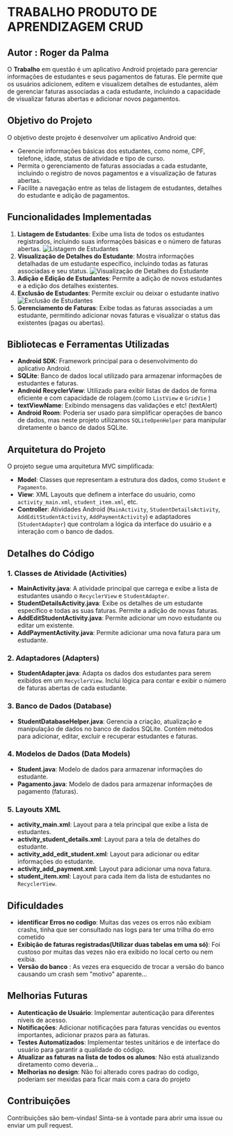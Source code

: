 
# TRABALHO PRODUTO DE APRENDIZAGEM CRUD
## Autor : Roger da Palma
O **Trabalho** em questão é um aplicativo Android projetado para gerenciar informações de estudantes e seus pagamentos de faturas. Ele permite que os usuários adicionem, editem e visualizem detalhes de estudantes, além de gerenciar faturas associadas a cada estudante, incluindo a capacidade de visualizar faturas abertas e adicionar novos pagamentos.

## Objetivo do Projeto

O objetivo deste projeto é desenvolver um aplicativo Android que:
- Gerencie informações básicas dos estudantes, como nome, CPF, telefone, idade, status de atividade e tipo de curso.
- Permita o gerenciamento de faturas associadas a cada estudante, incluindo o registro de novos pagamentos e a visualização de faturas abertas.
- Facilite a navegação entre as telas de listagem de estudantes, detalhes do estudante e adição de pagamentos.

## Funcionalidades Implementadas

1. **Listagem de Estudantes**: Exibe uma lista de todos os estudantes registrados, incluindo suas informações básicas e o número de faturas abertas.
![Listagem de Estudantes](Listagem.png)
2. **Visualização de Detalhes do Estudante**: Mostra informações detalhadas de um estudante específico, incluindo todas as faturas associadas e seu status.
![Visualização de Detalhes do Estudante](Detalhes.png)
3. **Adição e Edição de Estudantes**: Permite a adição de novos estudantes e a edição dos detalhes existentes.
4. **Exclusão de Estudantes**: Permite excluir ou deixar o estudante inativo
![Exclusão de Estudantes](Exclusao.png)
5. **Gerenciamento de Faturas**: Exibe todas as faturas associadas a um estudante, permitindo adicionar novas faturas e visualizar o status das existentes (pagas ou abertas).

## Bibliotecas e Ferramentas Utilizadas

- **Android SDK**: Framework principal para o desenvolvimento do aplicativo Android.
- **SQLite**: Banco de dados local utilizado para armazenar informações de estudantes e faturas.
- **Android RecyclerView**: Utilizado para exibir listas de dados de forma eficiente e com capacidade de rolagem.(como `ListView` e `GridVie` )
- **textViewName**: Exibindo mensagens das validações e etc! (textAlert)
- **Android Room**: Poderia ser usado para simplificar operações de banco de dados, mas neste projeto utilizamos `SQLiteOpenHelper` para manipular diretamente o banco de dados SQLite.

## Arquitetura do Projeto

O projeto segue uma arquitetura MVC simplificada:

- **Model**: Classes que representam a estrutura dos dados, como `Student` e `Pagamento`.
- **View**: XML Layouts que definem a interface do usuário, como `activity_main.xml`, `student_item.xml`, etc.
- **Controller**: Atividades Android (`MainActivity`, `StudentDetailsActivity`, `AddEditStudentActivity`, `AddPaymentActivity`) e adaptadores (`StudentAdapter`) que controlam a lógica da interface do usuário e a interação com o banco de dados.

## Detalhes do Código

### 1. **Classes de Atividade (Activities)**

- **MainActivity.java**: A atividade principal que carrega e exibe a lista de estudantes usando o `RecyclerView` e `StudentAdapter`.
- **StudentDetailsActivity.java**: Exibe os detalhes de um estudante específico e todas as suas faturas. Permite a adição de novas faturas.
- **AddEditStudentActivity.java**: Permite adicionar um novo estudante ou editar um existente.
- **AddPaymentActivity.java**: Permite adicionar uma nova fatura para um estudante.

### 2. **Adaptadores (Adapters)**

- **StudentAdapter.java**: Adapta os dados dos estudantes para serem exibidos em um `RecyclerView`. Inclui lógica para contar e exibir o número de faturas abertas de cada estudante.

### 3. **Banco de Dados (Database)**

- **StudentDatabaseHelper.java**: Gerencia a criação, atualização e manipulação de dados no banco de dados SQLite. Contém métodos para adicionar, editar, excluir e recuperar estudantes e faturas.

### 4. **Modelos de Dados (Data Models)**

- **Student.java**: Modelo de dados para armazenar informações do estudante.
- **Pagamento.java**: Modelo de dados para armazenar informações de pagamento (faturas).

### 5. **Layouts XML**

- **activity_main.xml**: Layout para a tela principal que exibe a lista de estudantes.
- **activity_student_details.xml**: Layout para a tela de detalhes do estudante.
- **activity_add_edit_student.xml**: Layout para adicionar ou editar informações do estudante.
- **activity_add_payment.xml**: Layout para adicionar uma nova fatura.
- **student_item.xml**: Layout para cada item da lista de estudantes no `RecyclerView`.

## Dificuldades

- **identificar Erros no codigo**: Muitas das vezes os erros não exibiam crashs, tinha que ser consultado nas logs para ter uma trilha do erro cometido
- **Exibição de faturas registradas(Utilizar duas tabelas em uma só)**: Foi custoso por muitas das vezes não era exibido no local certo ou nem exibia.
- **Versão do banco** : As vezes era esquecido de trocar a versão do banco causando um crash sem "motivo" aparente...
## Melhorias Futuras

- **Autenticação de Usuário**: Implementar autenticação para diferentes níveis de acesso.
- **Notificações**: Adicionar notificações para faturas vencidas ou eventos importantes, adicionar prazos para as faturas.
- **Testes Automatizados**: Implementar testes unitários e de interface do usuário para garantir a qualidade do código.
- **Atualizar as faturas na lista de todos os alunos**: Não está atualizando diretamento como deveria...
- **Melhorias no design**: Não foi alterado cores padrao do codigo, poderiam ser mexidas para ficar mais com a cara do projeto 

## Contribuições

Contribuições são bem-vindas! Sinta-se à vontade para abrir uma issue ou enviar um pull request.

